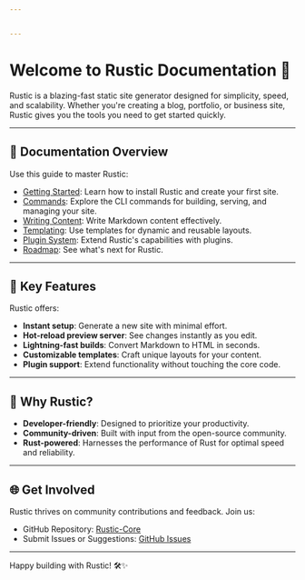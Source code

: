 ```yaml
---


---
```

# Welcome to Rustic Documentation 🌲

Rustic is a blazing-fast static site generator designed for simplicity, speed, and scalability. Whether you're creating a blog, portfolio, or business site, Rustic gives you the tools you need to get started quickly.

---

## 📖 Documentation Overview
Use this guide to master Rustic:

- [Getting Started](getting-started.md): Learn how to install Rustic and create your first site.
- [Commands](commands.md): Explore the CLI commands for building, serving, and managing your site.
- [Writing Content](writing.md): Write Markdown content effectively.
- [Templating](templating.md): Use templates for dynamic and reusable layouts.
- [Plugin System](plugin_system.md): Extend Rustic's capabilities with plugins.
- [Roadmap](roadmap.md): See what's next for Rustic.

---

## 🚀 Key Features
Rustic offers:
- **Instant setup**: Generate a new site with minimal effort.
- **Hot-reload preview server**: See changes instantly as you edit.
- **Lightning-fast builds**: Convert Markdown to HTML in seconds.
- **Customizable templates**: Craft unique layouts for your content.
- **Plugin support**: Extend functionality without touching the core code.

---

## 🌟 Why Rustic?
- **Developer-friendly**: Designed to prioritize your productivity.
- **Community-driven**: Built with input from the open-source community.
- **Rust-powered**: Harnesses the performance of Rust for optimal speed and reliability.

---

## 🌐 Get Involved
Rustic thrives on community contributions and feedback. Join us:

- GitHub Repository: [Rustic-Core](https://github.com/your-username/rustic-core)
- Submit Issues or Suggestions: [GitHub Issues](https://github.com/your-username/rustic-core/issues)

---

Happy building with Rustic! 🛠️✨
